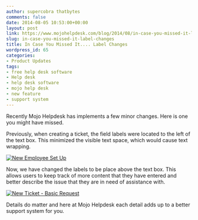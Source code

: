 ```yaml
---
author: supercobra thatbytes
comments: false
date: 2014-08-05 10:53:00+00:00
layout: post
link: https://www.mojohelpdesk.com/blog/2014/08/in-case-you-missed-it-label-changes/
slug: in-case-you-missed-it-label-changes
title: In Case You Missed It.... Label Changes
wordpress_id: 65
categories:
- Product Updates
tags:
- free help desk software
- Help desk
- help desk software
- mojo help desk
- new feature
- support system
---
```


Recently Mojo Helpdesk has implements a few minor changes. Here is one you might have missed.







Previously, when creating a ticket, the field labels were located to the left of the text box. This minimized the visible text space, which would cause text wrapping.







[![New Employee Set Up](http://www.mojohelpdesk.com/blog/wordpress/wp-content/uploads/2014/08/New-Employee-Set-Up.png)](http://www.mojohelpdesk.com/blog/wordpress/wp-content/uploads/2014/08/New-Employee-Set-Up.png)







Now, we have changed the labels to be place above the text box. This allows users to keep track of more content that they have entered and better describe the issue that they are in need of assistance with.







[
](http://www.mojohelpdesk.com/blog/wordpress/wp-content/uploads/2014/08/10.png)[![New Ticket - Basic Request](http://www.mojohelpdesk.com/blog/wordpress/wp-content/uploads/2014/08/New-Ticket-Basic-Request.png)](http://www.mojohelpdesk.com/blog/wordpress/wp-content/uploads/2014/08/New-Ticket-Basic-Request.png)










Details do matter and here at Mojo Helpdesk each detail adds up to a better support system for you.
